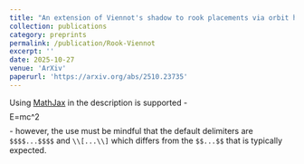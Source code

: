 ```yaml
---
title: "An extension of Viennot's shadow to rook placements via orbit harmonics"
collection: publications
category: preprints
permalink: /publication/Rook-Viennot
excerpt: ''
date: 2025-10-27
venue: 'ArXiv'
paperurl: 'https://arxiv.org/abs/2510.23735'
---
```


Using [MathJax](https://www.mathjax.org/) in the description is supported - $$$$E=mc^2$$$$ - however, the use must be mindful that the default delimiters are `$$$$...$$$$` and `\\[...\\]` which differs from the `$$...$$` that is typically expected.
